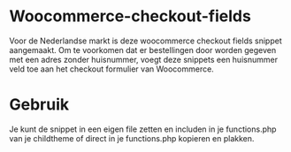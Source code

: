 # Woocommerce-checkout-fields
Voor de Nederlandse markt is deze woocommerce checkout fields snippet aangemaakt. Om te voorkomen dat er bestellingen door worden gegeven met een adres zonder huisnummer, voegt deze snippets een huisnummer veld toe aan het checkout formulier van Woocommerce.

# Gebruik
Je kunt de snippet in een eigen file zetten en includen in je functions.php van je childtheme of direct in je functions.php kopieren en plakken.
